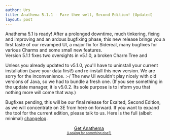 ```yaml
---
author: Urs
title: Anathema 5.1.1 - Fare thee well, Second Edition! (Updated)
layout: post
---
```


Anathema 5.1 is ready!
After a prolonged downtime, much tinkering, fixing and improving and an ardous bugfixing phase,
this new release brings you a first taste of our revamped UI, a major fix for Sidereal, many bugfixes for various Charms and some small new features.  
Version 5.1.1 fixes two oversights in v5.1.0, a broken Charm Tree and

Unless you already updated to v5.1.0, you'll have to uninstall your current installation (save your data first!) and re-install this new version.
We are sorry for the inconvenience. :-/ The new UI wouldn't play nicely with old versions of Java, so we had to bundle a fresh one.
(If you see something in the update manager, it is v5.0.2. Its sole purpose is to inform you that nothing more will come that way.)

Bugfixes pending, this will be our final release for Exalted, Second Edition, as we will concentrate on 3E from here on forward.
If you want to expand the tool for the current edition, please talk to us.
Here is the full (albeit minimal) [changelog](https://github.com/anathema/anathema/blob/v5.1.1/Development_Documentation/Distribution/English/versions.md).

<ul><center>
	<a class="linkToLatestVersion" href="http://anathema.butatopanto.de:8081/full/">
		<span>Get Anathema</span>
		<span class="latestVersion"> </span>
	</a>
	<br/>
	<a href="http://anathema.butatopanto.de:8081/full" style="font-size:x-small">(Looking for something else?)</a>
	</center></ul>